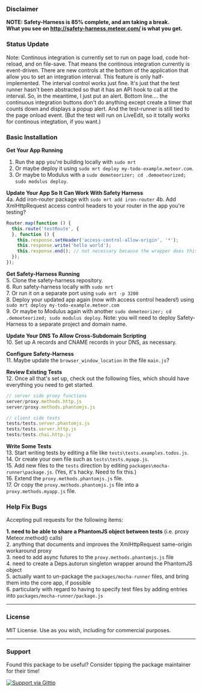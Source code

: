 ### Disclaimer

**NOTE:  Safety-Harness is 85% complete, and am taking a break.  
What you see on http://safety-harness.meteor.com/ is what you get.**


### Status Update

Note:  Continous integration is currently set to run on page load, code hot-reload, and on file-save.  That means the continous integration currently is event-driven.  There are new controls at the bottom of the application that allow you to set an integration interval.  This feature is only half-implemented.  The interval control works just fine.  It's just that the test runner hasn't been abstracted so that it has an API hook to call at the interval.  So, in the meantime, I just put an alert.  Bottom line.... the continuous integration buttons don't do anything except create a timer that counts down and displays a popup alert.  And the test-runner is still tied to the page onload event.  (But the test will run on LiveEdit, so it totally works for continous integtation, if you want.)


### Basic Installation

**Get Your App Running**  
1. Run the app you're building locally with ``sudo mrt``  
2. Or maybe deploy it using ``sudo mrt deploy my-todo-example.meteor.com``.   
3. Or maybe to Modulus with a ``sudo demeteorizer; cd .demoeteorized; sudo modulus deploy``.  

**Update Your App So It Can Work With Safety Harness**  
4a.  Add iron-router package with ``sudo mrt add iron-router``
4b.  Add XmlHttpRequest access control headers to your router in the app you're testing?
````js
Router.map(function () {
  this.route('testRoute', {
  }, function () {
    this.response.setHeader('access-control-allow-origin', '*');
    this.response.write('hello world');
    this.response.end(); // not necessary because the wrapper does this
  });
});  
````

**Get Safety-Harness Running**  
5.  Clone the safety-harness repository.  
6.  Run safety-harness locally with ``sudo mrt``  
7.  Or run it on a separate port using ``sudo mrt -p 3200``  
8.  Deploy your updated app again (now with access control headers!) using ``sudo mrt deploy my-todo-example.meteor.com``  
9.  Or maybe to Modulus again with another ``sudo demeteorizer; cd .demoeteorized; sudo modulus deploy``. Note:  you will need to deploy Safety-Harness to a separate project and domain name.

**Update Your DNS To Allow Cross-Subdomain Scripting**  
10. Set up A records and CNAME records in your DNS, as necessary.  

**Configure Safety-Harness**  
11.  Maybe update the ``browser_window_location`` in the file ``main.js``?  


**Review Existing Tests**  
12.  Once all that's set up, check out the following files, which should have everything you need to get started.
````js
// server side proxy functions
server/proxy.methods.http.js
server/proxy.methods.phantomjs.js

// client side tests
tests/tests.server.phantomjs.js
tests/tests.server.http.js
tests/tests.chai.http.js
````

**Write Some Tests**  
13.  Start writing tests by editing a file like ``tests\tests.examples.todos.js``.  
14.  Or create your own file such as ``tests\tests.myapp.js``.  
15.  Add new files to the ``tests`` direction by editing ``packages\mocha-runner\package.js``.  (Yes, it's hacky.  Need to fix this.)  
16.  Extend the ``proxy.methods.phantomjs.js`` file.  
17.  Or copy the ``proxy.methods.phantomjs.js`` file into a ``proxy.methods.myapp.js`` file.  

### Help Fix Bugs

Accepting pull requests for the following items:

**1. need to be able to share a PhantomJS object between tests** (i.e. proxy Meteor.method() calls)  
2. anything that documents and improves the XmlHttpRequest same-origin workaround proxy  
3. need to add async futures to the ``proxy.methods.phantomjs.js`` file  
4. need to create a Deps.autorun singleton wrapper around the PhantomJS object  
5. actually want to un-package the ``packages/mocha-runner`` files, and bring them into the core app, if possible  
6. particularly with regard to having to specify test files by adding entries into ``packages/mocha-runner/package.js``   


------------------------
### License

MIT License. Use as you wish, including for commercial purposes.

------------------------
### Support
Found this package to be useful?  Consider tipping the package maintainer for their time!  

[![Support via Gittip](https://raw.github.com/gittip/www.gittip.com/master/www/assets/gittip.png)](https://www.gittip.com/awatson1978/)  



